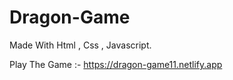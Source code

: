 # Dragon-Game

Made With Html , Css , Javascript.

Play The Game :- https://dragon-game11.netlify.app
